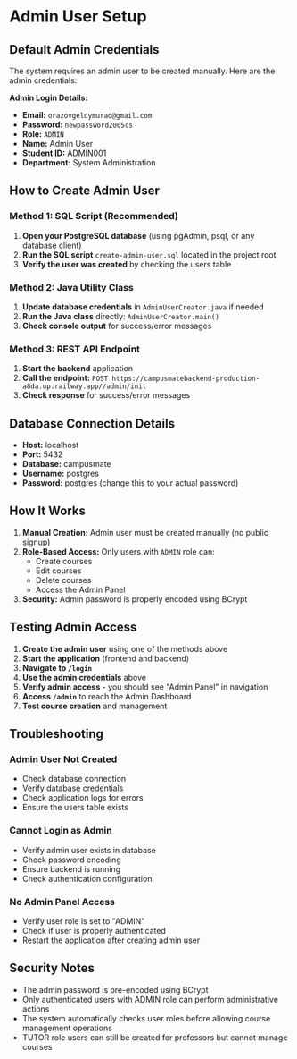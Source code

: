# Admin User Setup

## Default Admin Credentials

The system requires an admin user to be created manually. Here are the admin credentials:

**Admin Login Details:**
- **Email:** `orazovgeldymurad@gmail.com`
- **Password:** `newpassword2005cs`
- **Role:** `ADMIN`
- **Name:** Admin User
- **Student ID:** ADMIN001
- **Department:** System Administration

## How to Create Admin User

### Method 1: SQL Script (Recommended)

1. **Open your PostgreSQL database** (using pgAdmin, psql, or any database client)
2. **Run the SQL script** `create-admin-user.sql` located in the project root
3. **Verify the user was created** by checking the users table

### Method 2: Java Utility Class

1. **Update database credentials** in `AdminUserCreator.java` if needed
2. **Run the Java class** directly: `AdminUserCreator.main()`
3. **Check console output** for success/error messages

### Method 3: REST API Endpoint

1. **Start the backend** application
2. **Call the endpoint:** `POST https://campusmatebackend-production-a8da.up.railway.app//admin/init`
3. **Check response** for success/error messages

## Database Connection Details

- **Host:** localhost
- **Port:** 5432
- **Database:** campusmate
- **Username:** postgres
- **Password:** postgres (change this to your actual password)

## How It Works

1. **Manual Creation:** Admin user must be created manually (no public signup)
2. **Role-Based Access:** Only users with `ADMIN` role can:
   - Create courses
   - Edit courses
   - Delete courses
   - Access the Admin Panel
3. **Security:** Admin password is properly encoded using BCrypt

## Testing Admin Access

1. **Create the admin user** using one of the methods above
2. **Start the application** (frontend and backend)
3. **Navigate to `/login`**
4. **Use the admin credentials** above
5. **Verify admin access** - you should see "Admin Panel" in navigation
6. **Access `/admin`** to reach the Admin Dashboard
7. **Test course creation** and management

## Troubleshooting

### Admin User Not Created
- Check database connection
- Verify database credentials
- Check application logs for errors
- Ensure the users table exists

### Cannot Login as Admin
- Verify admin user exists in database
- Check password encoding
- Ensure backend is running
- Check authentication configuration

### No Admin Panel Access
- Verify user role is set to "ADMIN"
- Check if user is properly authenticated
- Restart the application after creating admin user

## Security Notes

- The admin password is pre-encoded using BCrypt
- Only authenticated users with ADMIN role can perform administrative actions
- The system automatically checks user roles before allowing course management operations
- TUTOR role users can still be created for professors but cannot manage courses
